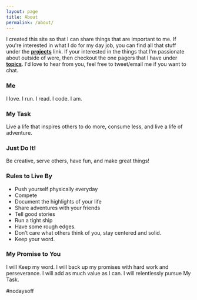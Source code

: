 ```yaml
---
layout: page
title: About
permalink: /about/
---
```

I created this site so that I can share things that are important to me.  If you're interested in what I do for my day job, you can find all that stuff under the **[projects](/projects/)** link.  If your interested in the things that I'm passionate about outside of were, then checkout the one pagers that I have under **[topics](/topics/)**.  I'd love to hear from you, feel free to tweet/email me if you want to chat.


### Me
I love.  I run.  I read. I code. I am.

### My Task
Live a life that inspires others to do more, consume less, and live a life of adventure.

### Just Do It!
Be creative, serve others, have fun, and make great things!

### Rules to Live By
- Push yourself physically everyday
- Compete
- Document the highlights of your life
- Share adventures with your friends
- Tell good stories
- Run a tight ship
- Have some rough edges.
- Don’t care what others think of you, stay centered and solid.
- Keep your word.

### My Promise to You
I will Keep my word. I will back up my promises with hard work and perseverance.  I will add as much value as I can. I will relentlessly pursue My Task.


\#nodaysoff